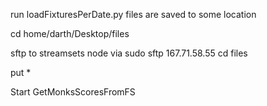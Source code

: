 
run loadFixturesPerDate.py
files are saved to some location 

cd home/darth/Desktop/files 

sftp to streamsets node via sudo sftp  167.71.58.55
cd files 

put * 

Start GetMonksScoresFromFS
